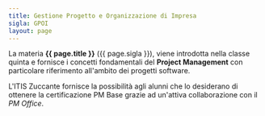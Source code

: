 ```yaml
---
title: Gestione Progetto e Organizzazione di Impresa
sigla: GPOI
layout: page
---
```

La materia **{{ page.title }}** ({{ page.sigla }}), viene introdotta
nella classe quinta e fornisce i concetti fondamentali del **Project
Management** con particolare riferimento all'ambito dei progetti
software.

L'ITIS Zuccante fornisce la possibilità agli alunni che lo desiderano
di ottenere la certificazione PM Base grazie ad un'attiva collaborazione
con il *PM Office*.
